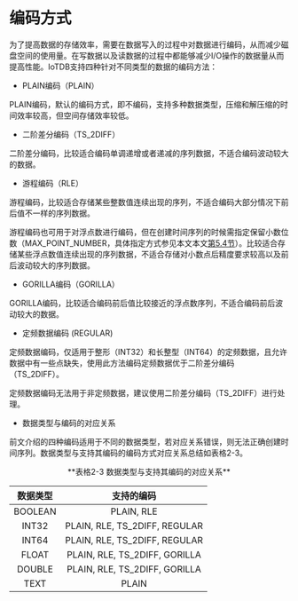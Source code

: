 <!--

    Licensed to the Apache Software Foundation (ASF) under one
    or more contributor license agreements.  See the NOTICE file
    distributed with this work for additional information
    regarding copyright ownership.  The ASF licenses this file
    to you under the Apache License, Version 2.0 (the
    "License"); you may not use this file except in compliance
    with the License.  You may obtain a copy of the License at
    
        http://www.apache.org/licenses/LICENSE-2.0
    
    Unless required by applicable law or agreed to in writing,
    software distributed under the License is distributed on an
    "AS IS" BASIS, WITHOUT WARRANTIES OR CONDITIONS OF ANY
    KIND, either express or implied.  See the License for the
    specific language governing permissions and limitations
    under the License.

-->

# 编码方式

为了提高数据的存储效率，需要在数据写入的过程中对数据进行编码，从而减少磁盘空间的使用量。在写数据以及读数据的过程中都能够减少I/O操作的数据量从而提高性能。IoTDB支持四种针对不同类型的数据的编码方法：

* PLAIN编码（PLAIN）

PLAIN编码，默认的编码方式，即不编码，支持多种数据类型，压缩和解压缩的时间效率较高，但空间存储效率较低。

* 二阶差分编码（TS_2DIFF）

二阶差分编码，比较适合编码单调递增或者递减的序列数据，不适合编码波动较大的数据。

* 游程编码（RLE）

游程编码，比较适合存储某些整数值连续出现的序列，不适合编码大部分情况下前后值不一样的序列数据。

游程编码也可用于对浮点数进行编码，但在创建时间序列的时候需指定保留小数位数（MAX_POINT_NUMBER，具体指定方式参见本文本文[第5.4节](/#/Documents/progress/chap5/sec4)）。比较适合存储某些浮点数值连续出现的序列数据，不适合存储对小数点后精度要求较高以及前后波动较大的序列数据。

* GORILLA编码（GORILLA）

GORILLA编码，比较适合编码前后值比较接近的浮点数序列，不适合编码前后波动较大的数据。

* 定频数据编码 (REGULAR)

定频数据编码，仅适用于整形（INT32）和长整型（INT64）的定频数据，且允许数据中有一些点缺失，使用此方法编码定频数据优于二阶差分编码（TS_2DIFF）。

定频数据编码无法用于非定频数据，建议使用二阶差分编码（TS_2DIFF）进行处理。

* 数据类型与编码的对应关系

前文介绍的四种编码适用于不同的数据类型，若对应关系错误，则无法正确创建时间序列。数据类型与支持其编码的编码方式对应关系总结如表格2-3。

<center> **表格2-3 数据类型与支持其编码的对应关系**

|数据类型	|支持的编码|
|:---:|:---:|
|BOOLEAN|	PLAIN, RLE|
|INT32	|PLAIN, RLE, TS_2DIFF, REGULAR|
|INT64	|PLAIN, RLE, TS_2DIFF, REGULAR|
|FLOAT	|PLAIN, RLE, TS_2DIFF, GORILLA|
|DOUBLE	|PLAIN, RLE, TS_2DIFF, GORILLA|
|TEXT	|PLAIN|

</center>
